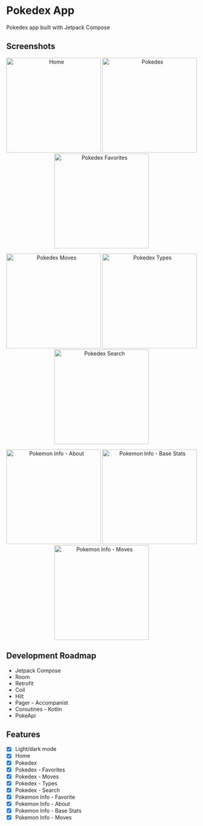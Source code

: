 # Pokedex App

Pokedex app built with Jetpack Compose

## Screenshots

<p align="center">
    <img src="screenshots/home-app.png" width="250" alt="Home">
    <img src="screenshots/pokedex.png" width="250" alt="Pokedex">
    <img src="screenshots/pokedex-favorites.png" width="250" alt="Pokedex Favorites">
</p>

<p align="center">
    <img src="screenshots/pokedex-moves.png" width="250" alt="Pokedex Moves">
    <img src="screenshots/pokedex-types.png" width="250" alt="Pokedex Types">
    <img src="screenshots/pokedex-search.png" width="250" alt="Pokedex Search">
</p>

<p align="center">
    <img src="screenshots/pokemon-info-about.png" width="250" alt="Pokemon Info - About">
    <img src="screenshots/pokemon-info-base-stats.png" width="250" alt="Pokemon Info - Base Stats">
    <img src="screenshots/pokemon-info-moves.png" width="250" alt="Pokemon Info - Moves">
</p>

## Development Roadmap

- Jetpack Compose
- Room
- Retrofit
- Coil
- Hilt
- Pager - Accompanist
- Coroutines - Kotlin
- PokeApi

## Features

- [x] Light/dark mode
- [x] Home
- [x] Pokedex
- [x] Pokedex - Favorites
- [x] Pokedex - Moves
- [x] Pokedex - Types
- [x] Pokedex - Search
- [x] Pokemon Info - Favorite
- [x] Pokemon Info - About
- [x] Pokemon Info - Base Stats
- [x] Pokemon Info - Moves
